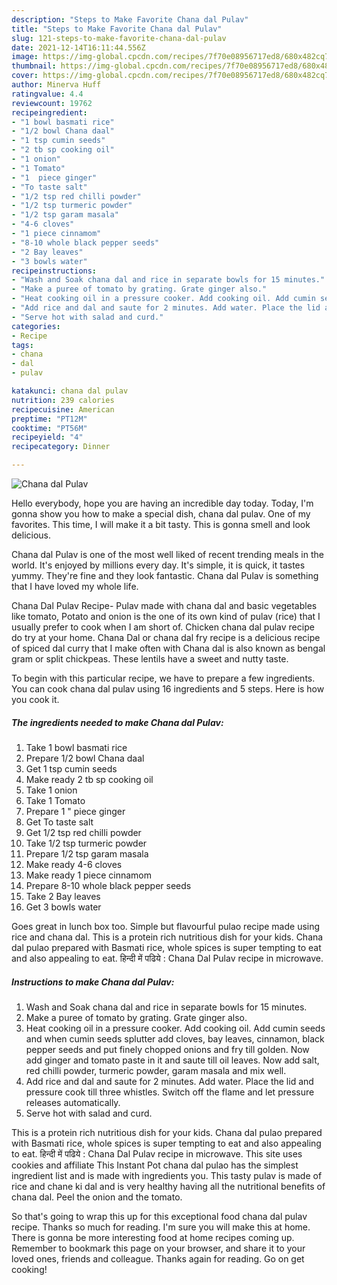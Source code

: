 ```yaml
---
description: "Steps to Make Favorite Chana dal Pulav"
title: "Steps to Make Favorite Chana dal Pulav"
slug: 121-steps-to-make-favorite-chana-dal-pulav
date: 2021-12-14T16:11:44.556Z
image: https://img-global.cpcdn.com/recipes/7f70e08956717ed8/680x482cq70/chana-dal-pulav-recipe-main-photo.jpg
thumbnail: https://img-global.cpcdn.com/recipes/7f70e08956717ed8/680x482cq70/chana-dal-pulav-recipe-main-photo.jpg
cover: https://img-global.cpcdn.com/recipes/7f70e08956717ed8/680x482cq70/chana-dal-pulav-recipe-main-photo.jpg
author: Minerva Huff
ratingvalue: 4.4
reviewcount: 19762
recipeingredient:
- "1 bowl basmati rice"
- "1/2 bowl Chana daal"
- "1 tsp cumin seeds"
- "2 tb sp cooking oil"
- "1 onion"
- "1 Tomato"
- "1  piece ginger"
- "To taste salt"
- "1/2 tsp red chilli powder"
- "1/2 tsp turmeric powder"
- "1/2 tsp garam masala"
- "4-6 cloves"
- "1 piece cinnamom"
- "8-10 whole black pepper seeds"
- "2 Bay leaves"
- "3 bowls water"
recipeinstructions:
- "Wash and Soak chana dal and rice in separate bowls for 15 minutes."
- "Make a puree of tomato by grating. Grate ginger also."
- "Heat cooking oil in a pressure cooker. Add cooking oil. Add cumin seeds and when cumin seeds splutter add cloves, bay leaves, cinnamon, black pepper seeds and put finely chopped onions and fry till golden. Now add ginger and tomato paste in it and saute till oil leaves. Now add salt, red chilli powder, turmeric powder, garam masala and mix well."
- "Add rice and dal and saute for 2 minutes. Add water. Place the lid and pressure cook till three whistles. Switch off the flame and let pressure releases automatically."
- "Serve hot with salad and curd."
categories:
- Recipe
tags:
- chana
- dal
- pulav

katakunci: chana dal pulav 
nutrition: 239 calories
recipecuisine: American
preptime: "PT12M"
cooktime: "PT56M"
recipeyield: "4"
recipecategory: Dinner

---
```



![Chana dal Pulav](https://img-global.cpcdn.com/recipes/7f70e08956717ed8/680x482cq70/chana-dal-pulav-recipe-main-photo.jpg)

Hello everybody, hope you are having an incredible day today. Today, I'm gonna show you how to make a special dish, chana dal pulav. One of my favorites. This time, I will make it a bit tasty. This is gonna smell and look delicious.

Chana dal Pulav is one of the most well liked of recent trending meals in the world. It's enjoyed by millions every day. It's simple, it is quick, it tastes yummy. They're fine and they look fantastic. Chana dal Pulav is something that I have loved my whole life.

Chana Dal Pulav Recipe- Pulav made with chana dal and basic vegetables like tomato, Potato and onion is the one of its own kind of pulav (rice) that I usually prefer to cook when I am short of. Chicken chana dal pulav recipe do try at your home. Chana Dal or chana dal fry recipe is a delicious recipe of spiced dal curry that I make often with Chana dal is also known as bengal gram or split chickpeas. These lentils have a sweet and nutty taste.


To begin with this particular recipe, we have to prepare a few ingredients. You can cook chana dal pulav using 16 ingredients and 5 steps. Here is how you cook it.

<!--inarticleads1-->

##### The ingredients needed to make Chana dal Pulav:

1. Take 1 bowl basmati rice
1. Prepare 1/2 bowl Chana daal
1. Get 1 tsp cumin seeds
1. Make ready 2 tb sp cooking oil
1. Take 1 onion
1. Take 1 Tomato
1. Prepare 1 &#34; piece ginger
1. Get To taste salt
1. Get 1/2 tsp red chilli powder
1. Take 1/2 tsp turmeric powder
1. Prepare 1/2 tsp garam masala
1. Make ready 4-6 cloves
1. Make ready 1 piece cinnamom
1. Prepare 8-10 whole black pepper seeds
1. Take 2 Bay leaves
1. Get 3 bowls water


Goes great in lunch box too. Simple but flavourful pulao recipe made using rice and chana dal. This is a protein rich nutritious dish for your kids. Chana dal pulao prepared with Basmati rice, whole spices is super tempting to eat and also appealing to eat. हिन्दी में पढिये : Chana Dal Pulav recipe in microwave. 

<!--inarticleads2-->

##### Instructions to make Chana dal Pulav:

1. Wash and Soak chana dal and rice in separate bowls for 15 minutes.
1. Make a puree of tomato by grating. Grate ginger also.
1. Heat cooking oil in a pressure cooker. Add cooking oil. Add cumin seeds and when cumin seeds splutter add cloves, bay leaves, cinnamon, black pepper seeds and put finely chopped onions and fry till golden. Now add ginger and tomato paste in it and saute till oil leaves. Now add salt, red chilli powder, turmeric powder, garam masala and mix well.
1. Add rice and dal and saute for 2 minutes. Add water. Place the lid and pressure cook till three whistles. Switch off the flame and let pressure releases automatically.
1. Serve hot with salad and curd.


This is a protein rich nutritious dish for your kids. Chana dal pulao prepared with Basmati rice, whole spices is super tempting to eat and also appealing to eat. हिन्दी में पढिये : Chana Dal Pulav recipe in microwave. This site uses cookies and affiliate This Instant Pot chana dal pulao has the simplest ingredient list and is made with ingredients you. This tasty pulav is made of rice and chane ki dal and is very healthy having all the nutritional benefits of chana dal. Peel the onion and the tomato. 

So that's going to wrap this up for this exceptional food chana dal pulav recipe. Thanks so much for reading. I'm sure you will make this at home. There is gonna be more interesting food at home recipes coming up. Remember to bookmark this page on your browser, and share it to your loved ones, friends and colleague. Thanks again for reading. Go on get cooking!
